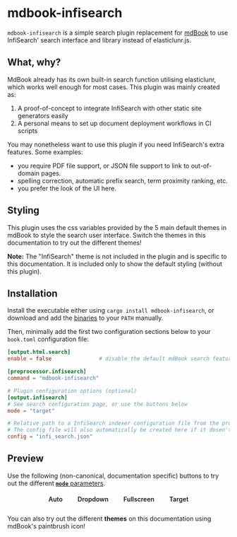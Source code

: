 # mdbook-infisearch

`mdbook-infisearch` is a simple search plugin replacement for [mdBook](https://github.com/rust-lang/mdBook) to use InfiSearch' search interface and library instead of elasticlunr.js.

## What, why?

MdBook already has its own built-in search function utilising elasticlunr, which works well enough for most cases. This plugin was mainly created as:
1. A proof-of-concept to integrate InfiSearch with other static site generators easily
2. A personal means to set up document deployment workflows in CI scripts

You may nonetheless want to use this plugin if you need InfiSearch's extra features. Some examples:
- you require PDF file support, or JSON file support to link to out-of-domain pages.
- spelling correction, automatic prefix search, term proximity ranking, etc.
- you prefer the look of the UI here.

## Styling

This plugin uses the css variables provided by the 5 main default themes in mdBook to style the search user interface. Switch the themes in this documentation to try out the different themes!

**Note:** The "InfiSearch" theme is not included in the plugin and is specific to this documentation. It is included only to show the default styling (without this plugin).

## Installation

Install the executable either using `cargo install mdbook-infisearch`, or download and add the [binaries](https://github.com/ang-zeyu/infisearch/releases) to your `PATH` manually.

Then, minimally add the first two configuration sections below to your `book.toml` configuration file:

```toml
[output.html.search]
enable = false               # disable the default mdBook search feature implementation

[preprocessor.infisearch]
command = "mdbook-infisearch"

# Plugin configuration options (optional)
[output.infisearch]
# See search configuration page, or use the buttons below
mode = "target"

# Relative path to a InfiSearch indexer configuration file from the project directory.
# The config file will also automatically be created here if it dosen't exist.
config = "infi_search.json"
```

## Preview

Use the following (non-canonical, documentation specific) buttons to try out the different [**`mode`** parameters](search_configuration.md#ui-mode).

<style>
    .demo-btn {
        padding: 5px 9px;
        margin: 0 8px 8px 8px;
        border: 2px solid var(--sidebar-bg) !important;
        border-radius: 10px;
        transition: all 0.15s linear;
        color: var(--fg) !important;
        text-decoration: none !important;
        font-weight: 600 !important;
    }

    .demo-btn:hover {
        color: var(--sidebar-fg) !important;
        background: var(--sidebar-bg) !important;
    }

    .demo-btn:active {
        color: var(--sidebar-active) !important;
    }
</style>

<div style="display: flex; justify-content: center; flex-wrap: wrap;">
    <a class="demo-btn" href="?mode=auto">Auto</a>
    <a class="demo-btn" href="?mode=dropdown">Dropdown</a>
    <a class="demo-btn" href="?mode=fullscreen">Fullscreen</a>
    <a class="demo-btn" href="?mode=target">Target</a>
</div>

You can also try out the different **themes** on this documentation using mdBook's paintbrush icon!
